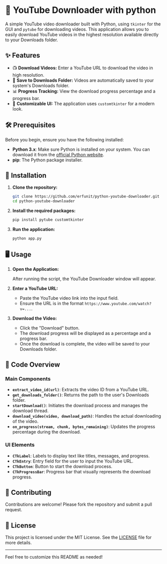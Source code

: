 # 🎥 YouTube Downloader with python

A simple YouTube video downloader built with Python, using `tkinter` for the GUI and `pytube` for downloading videos. This application allows you to easily download YouTube videos in the highest resolution available directly to your Downloads folder.

## ✨ Features

- 📺 **Download Videos:** Enter a YouTube URL to download the video in high resolution.
- 📁 **Save to Downloads Folder:** Videos are automatically saved to your system's Downloads folder.
- 📊 **Progress Tracking:** View the download progress percentage and a progress bar.
- 🎨 **Customizable UI:** The application uses `customtkinter` for a modern look.

## 🛠️ Prerequisites

Before you begin, ensure you have the following installed:

- **Python 3.x**: Make sure Python is installed on your system. You can download it from the [official Python website](https://www.python.org/downloads/).
- **pip**: The Python package installer.

## 🚀 Installation

1. **Clone the repository:**

    ```bash
    git clone https://github.com/erfunit/python-youtube-downloader.git
    cd python-youtube-downloader
    ```

2. **Install the required packages:**

    ```bash
    pip install pytube customtkinter
    ```

3. **Run the application:**

    ```bash
    python app.py
    ```

## 🖥️ Usage

1. **Open the Application:**

    After running the script, the YouTube Downloader window will appear.

2. **Enter a YouTube URL:**

    - Paste the YouTube video link into the input field.
    - Ensure the URL is in the format `https://www.youtube.com/watch?v=...`.

3. **Download the Video:**

    - Click the "Download" button.
    - The download progress will be displayed as a percentage and a progress bar.
    - Once the download is complete, the video will be saved to your Downloads folder.

## 📝 Code Overview

### Main Components

- **`extract_video_id(url)`**: Extracts the video ID from a YouTube URL.
- **`get_downloads_folder()`**: Returns the path to the user's Downloads folder.
- **`startDownload()`**: Initiates the download process and manages the download thread.
- **`download_video(video, download_path)`**: Handles the actual downloading of the video.
- **`on_progress(stream, chunk, bytes_remaining)`**: Updates the progress percentage during the download.

### UI Elements

- **`CTkLabel`**: Labels to display text like titles, messages, and progress.
- **`CTkEntry`**: Entry field for the user to input the YouTube URL.
- **`CTkButton`**: Button to start the download process.
- **`CTkProgressBar`**: Progress bar that visually represents the download progress.

## 🤝 Contributing

Contributions are welcome! Please fork the repository and submit a pull request.

## 📄 License

This project is licensed under the MIT License. See the [LICENSE](LICENSE) file for more details.

---

Feel free to customize this README as needed!
